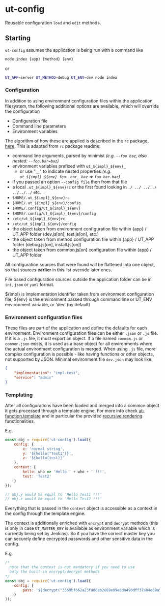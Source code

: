 # ut-config

Reusable configuration `load` and `edit` methods.

## Starting

`ut-config` assumes the application is being run with a command like

```bash
node index {app} {method} {env}
```

or

```bash
UT_APP=server UT_METHOD=debug UT_ENV=dev node index
```

### Configuration

In addition to using environment configuration files within the application filesystem,
the following additional options are available, which will override the configuration

- Configuration file
- Command line parameters
- Environment variables

The algorithm of how these are applied is described in the `rc` package, [here](https://github.com/dominictarr/rc).
This is adapted from `rc` package readme:

- command line arguments, parsed by minimist _(e.g. `--foo baz`, also nested: `--foo.bar=baz`)_
- environment variables prefixed with `ut_${impl}_${env}_`
  - or use "\_\_" to indicate nested properties _(e.g.
  `ut_${impl}_${env}_foo__bar__baz` => `foo.bar.baz`)_
- if you passed an option `--config file` then from that file
- a local `.ut_${impl}_${env}rc` or the first found looking in
  `./ ../ ../../ ../../../` etc.
- `$HOME/.ut_${impl}_${env}rc`
- `$HOME/.ut_${impl}_${env}/config`
- `$HOME/.config/ut_${impl}_${env}`
- `$HOME/.config/ut_${impl}_${env}/config`
- `/etc/ut_${impl}_${env}rc`
- `/etc/ut_${impl}_${env}/config`
- the object taken from environment configuration file within {app} / UT_APP folder
  (dev.js[on], test.js[on], etc.)
- the object taken from method configuration file within {app} / UT_APP folder
  (debug.js[on], install.js[on])
- the object taken from common.js[on] configuration file within {app} / UT_APP folder

All configuration sources that were found will be flattened into one object,
so that sources **earlier** in this list override later ones.

File based configuration sources outside the application folder can be in
`ini`, `json` or `yaml` format.

${impl} is implementation identifier taken from environment configuration file,
${env} is the environment passed through command line or UT_ENV environment
variable, or 'dev' (by default)

### Environment configuration files

These files are part of the application and define the defaults
for each environment.
Environment configuration files can be either `.json` or `.js` file.
If it is a `.js` file, it must export an object. If a file named `common.js` or
`common.json` exists, it is used as a base object for all environments where the
actual environment configuration is merged. When using `.js` file, more complex
configuration is possible - like having functions or other objects, not
supported by JSON. Minimal environment file `dev.json` may look like:

```json
{
    "implementation": "impl-test",
    "service": "admin"
}
```

### Templating

After all configurations have been loaded and merged
into a common object it gets processed through a
template engine. For more info check
[ut-function.template](https://github.com/softwaregroup-bg/ut-function/tree/master/packages/template)
and in particular the provided
[recursive rendering](https://github.com/softwaregroup-bg/ut-function/tree/master/packages/template#recursive-rendering)
functionalities.

E.g.

```js
const obj = require('ut-config').load({
    config: {
        x: 'normal string',
        y: '${hello("Test1")}',
        z: '${hello(test)}'
    },
    context: {
        hello: who => 'Hello ' + who + ' !!!',
        test: 'Test2'
    }
});

// obj.y would be equal to 'Hello Test1 !!!'
// obj.z would be equal to 'Hello Test2 !!!'
```

Everything that is passed in the `context`
object is accessible as a context in the config through
the template engine.

The context is additionally enriched with
`encrypt` and `decrypt` methods (this is only in case
`UT_MASTER_KEY` is available as environment variable which
is currently being set by Jenkins).
So if you have the correct master key you can
securely define encrypted passwords and other sensitive
data in the config.

E.g.

```js
/*
  note that the context is not mandatory if you need to use
  only the built-in encrypt/decrypt methods
*/
const obj = require('ut-config').load({
    config: {
        pass: '${decrypt("3569bf662a23fad6eb2069e09e8da490dff37a84e69a5eb82a1efecf9f8fcdb2")}'
    }
});
```

